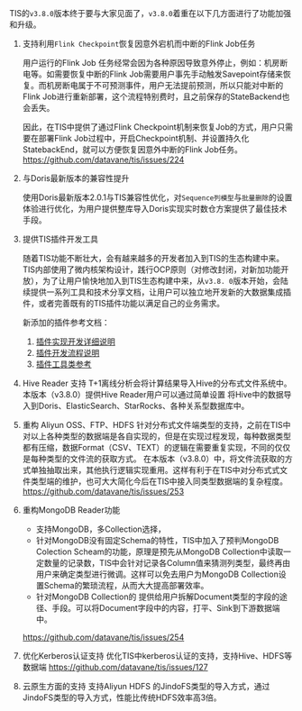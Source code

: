 TIS的`v3.8.0`版本终于要与大家见面了，`v3.8.0`着重在以下几方面进行了功能加强和升级。

1. 支持利用`Flink Checkpoint`恢复因意外宕机而中断的Flink Job任务 

   用户运行的Flink Job 任务经常会因为各种原因导致意外停止，例如：机房断电等。如需要恢复中断的Flink 
   Job需要用户事先手动触发Savepoint存储来恢复。而机房断电属于不可预测事件，用户无法提前预测，所以只能对中断的Flink Job进行重新部署，这个流程特别费时，且之前保存的StateBackend也会丢失。

   因此，在TIS中提供了通过Flink Checkpoint机制来恢复Job的方式，用户只需要在部署Flink 
   Job过程中，开启Checkpoint机制、并设置持久化StatebackEnd，就可以方便恢复因意外中断的Flink Job任务。https://github.com/datavane/tis/issues/224

2. 与Doris最新版本的兼容性提升
   
   使用Doris最新版本2.0.1与TIS兼容性优化，对`Sequence列模型`与`批量删除`的设置体验进行优化，为用户提供整库导入Doris实现实时数仓方案提供了最佳技术手段。

3. 提供TIS插件开发工具

   随着TIS功能不断壮大，会有越来越多的开发者加入到TIS的生态构建中来。 TIS内部使用了微内核架构设计，践行OCP原则（对修改封闭，对新加功能开放），为了让用户愉快地加入到TIS生态构建中来，从`v3.8.
   0`版本开始，会陆续提供一系列工具和技术分享文档，让用户可以独立地开发新的大数据集成插件，或者完善既有的TIS插件功能以满足自己的业务需求。
   
   新添加的插件参考文档：
   1. [插件实现开发详细说明](https://tis.pub/docs/3.8.0/develop/plugin-develop-detail)
   2. [插件开发流程说明](https://tis.pub/docs/3.8.0/develop/plugin-develop)
   3. [插件工具类参考](https://tis.pub/docs/3.8.0/develop/plugin-utils-reference)
4. Hive Reader 支持
   T+1离线分析会将计算结果导入Hive的分布式文件系统中。本版本（v3.8.0）提供Hive Reader用户可以通过简单设置 将Hive中的数据导入到Doris、ElasticSearch、StarRocks、各种关系型数据库中。
5. 重构 Aliyun OSS、FTP、HDFS
   针对分布式文件端类型的支持，之前在TIS中对以上各种类型的数据端是各自实现的，但是在实现过程发现，每种数据类型都有压缩，数据Format（CSV、TEXT）的逻辑在需要重复实现，不同的仅仅是每种类型的文件流的获取方式。
   在本版本（v3.8.0）中，将文件流获取的方式单独抽取出来，其他执行逻辑实现重用。这样有利于在TIS中对分布式式文件类型端的维护，也可大大简化今后在TIS中接入同类型数据端的复杂程度。https://github.com/datavane/tis/issues/253
6. 重构MongoDB Reader功能
   
   * 支持MongoDB，多Collection选择，
   * 针对MongoDB没有固定Schema的特性，TIS中加入了预判MongoDB Colection Scheam的功能，原理是预先从MongoDB 
     Collection中读取一定数量的记录数，TIS中会针对记录各Column值来猜测列类型，最终再由用户来确定类型进行微调。这样可以免去用户为MongoDB 
     Collection设置Schema的繁琐流程，从而大大提高部署效率。
   * 针对MongoDB Collection的 提供给用户拆解Document类型的字段的途径、手段。可以将Document字段中的内容，打平、Sink到下游数据端中。

   https://github.com/datavane/tis/issues/254
7. 优化Kerberos认证支持
   优化TIS中kerberos认证的支持，支持Hive、HDFS等数据端
   https://github.com/datavane/tis/issues/127
8. 云原生方面的支持
   支持Aliyun HDFS 的JindoFS类型的导入方式，通过 JindoFS类型的导入方式，性能比传统HDFS效率高3倍。



   
   
   
